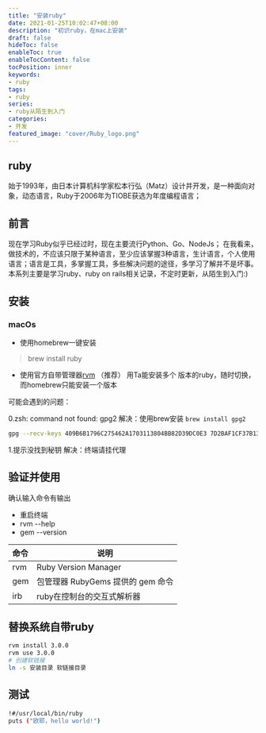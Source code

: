 ```yaml
---
title: "安装ruby"
date: 2021-01-25T10:02:47+08:00
description: "初识ruby，在mac上安装"
draft: false
hideToc: false
enableToc: true
enableTocContent: false
tocPosition: inner
keywords:
- ruby
tags:
- ruby
series:
- ruby从陌生到入门
categories:
- 开发
featured_image: "cover/Ruby_logo.png"
---
```


## ruby

始于1993年，由日本计算机科学家松本行弘（Matz）设计并开发，是一种面向对象，动态语言，Ruby于2006年为TIOBE获选为年度编程语言；

## 前言

现在学习Ruby似乎已经过时，现在主要流行Python、Go、NodeJs；
在我看来，做技术的，不应该只限于某种语言，至少应该掌握3种语言，生计语言，个人使用语言；语言是工具，多掌握工具，多些解决问题的途径，多学习了解并不是坏事。
本系列主要是学习ruby、ruby on rails相关记录，不定时更新，从陌生到入门:)

## 安装

### macOs

- 使用homebrew一键安装

> brew install ruby

- 使用官方自带管理器[rvm](http://rvm.io/) （推荐）
用Ta能安装多个 版本的ruby，随时切换，而homebrew只能安装一个版本

可能会遇到的问题：

0.zsh: command not found: gpg2
解决：使用brew安装 `brew install gpg2`

```sh
gpg --recv-keys 409B6B1796C275462A1703113804BB82D39DC0E3 7D2BAF1CF37B13E2069D6956105BD0E739499BDB
```

1.提示没找到秘钥
解决：终端请挂代理

## 验证并使用

确认输入命令有输出

- 重启终端
- rvm --help
- gem --version

|命令|说明|
|:----   |-----   |
|rvm |Ruby Version Manager |
|gem |包管理器 RubyGems 提供的 gem 命令 |
|irb |ruby在控制台的交互式解析器 |

## 替换系统自带ruby

```sh
rvm install 3.0.0
rvm use 3.0.0
# 创建软链接
ln -s 安装目录 软链接目录
```

## 测试

```sh
!#/usr/local/bin/ruby
puts ("欧耶，hello world!")
```

